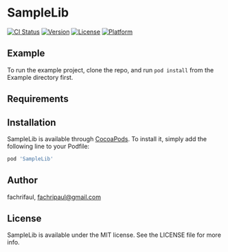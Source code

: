 # SampleLib

[![CI Status](https://img.shields.io/travis/fachrifaul/SampleLib.svg?style=flat)](https://travis-ci.org/fachrifaul/SampleLib)
[![Version](https://img.shields.io/cocoapods/v/SampleLib.svg?style=flat)](https://cocoapods.org/pods/SampleLib)
[![License](https://img.shields.io/cocoapods/l/SampleLib.svg?style=flat)](https://cocoapods.org/pods/SampleLib)
[![Platform](https://img.shields.io/cocoapods/p/SampleLib.svg?style=flat)](https://cocoapods.org/pods/SampleLib)

## Example

To run the example project, clone the repo, and run `pod install` from the Example directory first.

## Requirements

## Installation

SampleLib is available through [CocoaPods](https://cocoapods.org). To install
it, simply add the following line to your Podfile:

```ruby
pod 'SampleLib'
```

## Author

fachrifaul, fachripaul@gmail.com

## License

SampleLib is available under the MIT license. See the LICENSE file for more info.
